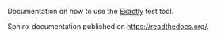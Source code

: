 Documentation on how to use the
[Exactly](https://github.com/emilkarlen/exactly)
test tool.
 
Sphinx documentation published on https://readthedocs.org/.
